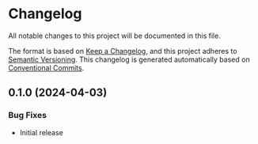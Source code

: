 # Changelog

All notable changes to this project will be documented in this file.

The format is based on
[Keep a Changelog](https://keepachangelog.com/en/1.0.0/),
and this project adheres to
[Semantic Versioning](https://semver.org/spec/v2.0.0.html).
This changelog is generated automatically based on [Conventional Commits](https://www.conventionalcommits.org/en/v1.0.0/).

## 0.1.0 (2024-04-03)


### Bug Fixes

* Initial release
